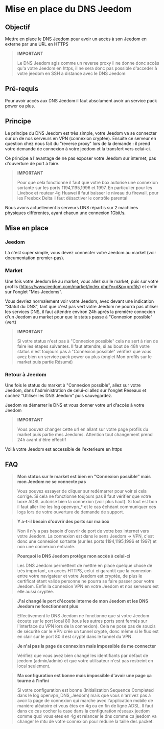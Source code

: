 # Mise en place du DNS Jeedom

## Objectif

Mettre en place le DNS Jeedom pour avoir un accès à son Jeedom en externe par une URL en HTTPS

> **IMPORTANT**
>
>Le DNS Jeedom agis comme un reverse proxy il ne donne donc accès qu'a votre Jeedom en https, il ne sera donc pas possible d'acceder à votre jeedom en SSH a distance avec le DNS Jeedom

## Pré-requis

Pour avoir accès aux DNS Jeedom il faut absolument avoir un service pack power ou plus.

## Principe

Le principe du DNS Jeedom est très simple, votre Jeedom va se connecter sur un de nos serveurs en VPN (connexion cryptée). Ensuite ce serveur en question chez nous fait du "reverse proxy" lors de la demande : il prend votre demande de connexion à votre jeedom et la transfert vers celui-ci.

Ce principe a l'avantage de ne pas exposer votre Jeedom sur internet, pas d'ouverture de port à faire.

> **IMPORTANT**
>
> Pour que cela fonctionne il faut que votre box autorise une connexion sortante sur les ports 1194,1195,1996 et 1997. En particulier pour les Livebox et routeur 4g Huawei il faut baisser le niveau du firewall, pour les Freebox Delta il faut désactiver le contrôle parental

Nous avons actuellement 5 serveurs DNS répartis sur 2 machines physiques différentes, ayant chacun une connexion 1Gbit/s. 

## Mise en place

### Jeedom

Là c'est super simple, vous devez connecter votre Jeedom au market (voir documentation premier-pas). 

### Market

Une fois votre Jeedom lié au market, vous allez sur le market; puis sur votre profils (https://www.jeedom.com/market/index.php?v=d&p=profils) et enfin sur l'onglet "Mes Jeedoms".

Vous devriez normalement voir votre Jeedom, avec devant une indication "Statut du DNS", tant que c'est pas vert votre Jeedom ne pourra pas utiliser les services DNS, il faut attendre environ 24h après la première connexion d'un Jeedom au market pour que le status passe à "Connexion possible" (vert)

> **IMPORTANT**
>
> Si votre status n'est pas à "Connexion possible" cela ne sert à rien de faire les étapes suivantes. Il faut attendre, si au bout de 48h votre status n'est toujours pas à "Connexion possible" vérifiez que vous avez bien un service pack power ou plus (onglet Mon profils sur le market puis partie Résumé)

### Retour à Jeedom

Une fois le status du market à "Connexion possible", allez sur votre Jeedom, dans l'administration de celui-ci allez sur l'onglet Réseaux et cochez "Utiliser les DNS Jeedom" puis sauvegardez.

Jeedom va démarrer le DNS et vous donner votre url d'accès à votre Jeedom

> **IMPORTANT**
>
> Vous pouvez changer cette url en allant sur votre page profils du market puis partie mes Jeedoms. Attention tout changement prend 24h avant d'être effectif

Voilà votre Jeedom est accessible de l'exterieure en https

## FAQ

> **Mon status sur le market est bien en "Connexion possible" mais mon Jeedom ne se connecte pas**
>
> Vous pouvez essayer de cliquer sur redémarrer pour voir si cela corrige. Si cela ne fonctionne toujours pas il faut vérifier que votre boxe ADSL autorise bien la connexion (voir plus haut). Si tout est bon il faut aller lire les log openvpn_* et le cas échéant communiquer ces logs lors de votre ouverture de demande de support.

> **Y a-t-il besoin d'ouvrir des ports sur ma box**
>
> Non il n'y a pas besoin d'ouvrir de port de votre box internet vers votre Jeedom. La connexion est dans le sens Jeedom -> VPN, c'est donc une connexion sortante (sur les ports 1194,1195,1996 et 1997) et non une connexion entrante.

> **Pourquoi le DNS Jeedom protège mon accès à celui-ci**
>
> Les DNS Jeedom permettent de mettre en place quelque chose de très important, un accès HTTPS, celui-ci garantit que la connexion entre votre navigateur et votre Jeedom est cryptée, de plus le certificat étant valide personne ne pourra se faire passer pour votre Jeedom. Enfin la connexion VPN en votre Jeedom et nos serveurs est elle aussi cryptée.

> **J'ai changé le port d'écoute interne de mon Jeedom et les DNS Jeedom ne fonctionnent plus**
>
> Effectivement le DNS Jeedom ne fonctionne que si votre Jeedom écoute sur le port local 80 (tous les autres ports sont fermés sur l'interface du VPN lors de la connexion). Cela ne pose pas de soucis de sécurité car le VPN crée un tunnel crypté, donc même si le flux est en clair sur le port 80 il est crypté dans le tunnel du VPN.

> **Je n'ai pas la page de connexion mais impossible de me connecter**
>
> Vérifiez que vous avez bien changé les identifiants par défaut de jeedom (admin/admin) et que votre utilisateur n'est pas restreint en local seulement.

> **Ma configuration est bonne mais impossible d'avoir une page ça tourne à l'infini**
>
> Si votre configuration est bonne (Initialization Sequence Completed dans le log openvpn_DNS_Jeedom) mais que vous n'arrivez pas à avoir la page de connexion qui marche avec l'application mobile de manière aléatoire et vous êtes en 4g ou en fin de ligne ADSL. Il faut dans ce cas cocher la case dans la configuration réseaux jeedom comme quoi vous etes en 4g et relancer le dns comme ca jeedom va changer le mtu de votre connexion pour reduire la taille des packet.
